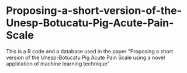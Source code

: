 # Proposing-a-short-version-of-the-Unesp-Botucatu-Pig-Acute-Pain-Scale
This is a R code and a database used in the paper "Proposing a short version of the Unesp-Botucatu Pig Acute Pain Scale using a novel application of machine learning technique"
